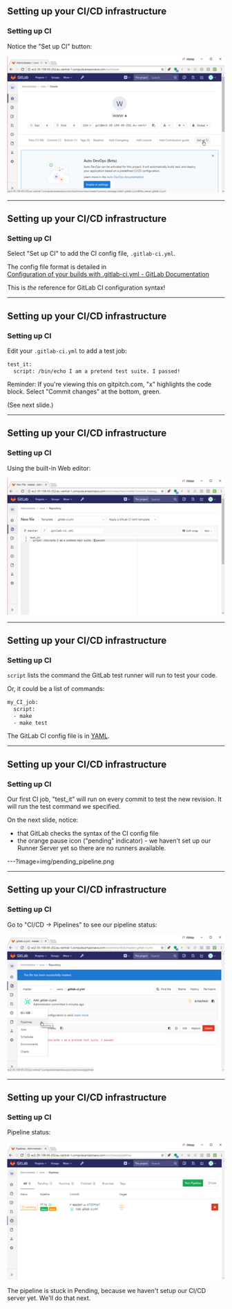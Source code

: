 ## Setting up your CI/CD infrastructure
### Setting up CI

Notice the "Set up CI" button:

![notice the "Set up CI" button](img/setup_ci.png)

---

## Setting up your CI/CD infrastructure
### Setting up CI

Select "Set up CI" to add the CI config file, `.gitlab-ci.yml`.

The config file format is detailed in  
[Configuration of your builds with .gitlab-ci.yml - GitLab Documentation](https://docs.gitlab.com/ce/ci/yaml/README.html)

This is _the_ reference for GitLab CI configuration syntax!

---
## Setting up your CI/CD infrastructure
### Setting up CI

Edit your `.gitlab-ci.yml` to add a test job:


```console
test_it:
  script: /bin/echo I am a pretend test suite. I passed!
```
Reminder: If you're viewing this on gitpitch.com, "x" highlights the code block.
Select "Commit changes" at the bottom, green.

(See next slide.)

---
## Setting up your CI/CD infrastructure
### Setting up CI
Using the built-in Web editor:

![img](img/pretend_test_1.png)

---

## Setting up your CI/CD infrastructure
### Setting up CI

`script` lists the command the GitLab test runner will run to test your code.

Or, it could be a list of commands:

```console
my_CI_job:
  script:
  - make
  - make test
```

The GitLab CI config file is in [YAML](http://yaml.org).

---


## Setting up your CI/CD infrastructure
### Setting up CI

Our first CI job, "test_it" will run on every commit 
to test the new revision. It will run the test command
we specified.

On the next slide, notice:
- that GitLab checks the syntax of the CI config file
- the orange pause icon ("pending" indicator) - we haven't
set up our Runner Server yet so there are no runners available.

---?image=img/pending_pipeline.png

---
## Setting up your CI/CD infrastructure
### Setting up CI
Go to "CI/CD -> Pipelines" to see our pipeline status:

![pipelines menu](img/pipelines_menu.png)

---
## Setting up your CI/CD infrastructure
### Setting up CI
Pipeline status:

![stuck pipeline](img/stuck_pipeline.png)

The pipeline is stuck in Pending, because we haven't setup our CI/CD
server yet. We'll do that next.
